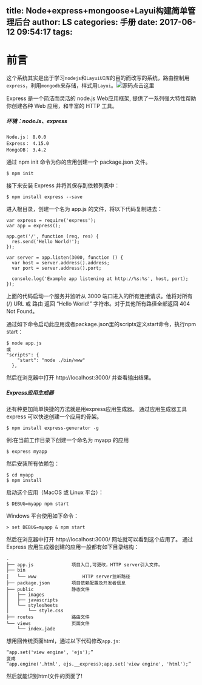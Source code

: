 title: Node+express+mongoose+Layui构建简单管理后台
author: LS
categories: 手册
date: 2017-06-12 09:54:17
tags:
---
前言
=============

这个系统其实是出于学习`nodejs`和`LayuiUI库`的目的而改写的系统，路由控制用`express`，利用`mongodb`来存储，样式用`Layui`。![源码点击这里](https://github.com/wenlisu/qqm-sl)  

Express 是一个简洁而灵活的 node.js Web应用框架, 提供了一系列强大特性帮助你创建各种 Web 应用，和丰富的 HTTP 工具。

##### 环境：nodeJs、express

```
Node.js： 8.0.0
Express： 4.15.0
MongoDB： 3.4.2
```

通过 npm init 命令为你的应用创建一个 package.json 文件。

```
$ npm init
```

接下来安装 Express 并将其保存到依赖列表中：

```
$ npm install express --save
```

进入根目录，创建一个名为 app.js 的文件，将以下代码复制进去：

```
var express = require('express');
var app = express();

app.get('/', function (req, res) {
  res.send('Hello World!');
});

var server = app.listen(3000, function () {
  var host = server.address().address;
  var port = server.address().port;

  console.log('Example app listening at http://%s:%s', host, port);
});
```
上面的代码启动一个服务并监听从 3000 端口进入的所有连接请求。他将对所有 (/) URL 或 路由 返回 “Hello World!” 字符串。对于其他所有路径全部返回 404 Not Found。

通过如下命令启动此应用或者package.json里的scripts定义start命令，执行npm start：

```
$ node app.js
或
"scripts": {
    "start": "node ./bin/www"
  },
```
然后在浏览器中打开 http://localhost:3000/ 并查看输出结果。

##### Express应用生成器
还有种更加简单快捷的方法就是用express应用生成器。
通过应用生成器工具 express 可以快速创建一个应用的骨架。

```
$ npm install express-generator -g
```

例:在当前工作目录下创建一个命名为 myapp 的应用

```
$ express myapp
```

然后安装所有依赖包：

```
$ cd myapp 
$ npm install
```

启动这个应用（MacOS 或 Linux 平台）：

```
$ DEBUG=myapp npm start
```

Windows 平台使用如下命令：

```
> set DEBUG=myapp & npm start
```

然后在浏览器中打开 http://localhost:3000/ 网址就可以看到这个应用了。
通过 Express 应用生成器创建的应用一般都有如下目录结构：

```
.
├── app.js				项目入口,可更改，HTTP server引入文件。
├── bin
│   └── www					HTTP server监听路径
├── package.json		项目依赖配置及开发者信息
├── public				静态文件
│   ├── images
│   ├── javascripts
│   └── stylesheets
│       └── style.css
├── routes				路由文件
└── views				页面文件
    └── index.jade
```

想用回传统页面html，通过以下代码修改`app.js`:

```
“app.set('view engine', 'ejs');” 
变成 
“app.engine('.html', ejs.__express);app.set('view engine', 'html');”
```

然后就能识别html文件的页面了!